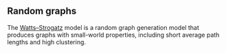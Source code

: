 
## Random graphs

The [Watts–Strogatz](https://en.wikipedia.org/wiki/Watts_and_Strogatz_model) model is a random graph generation model
that produces graphs with small-world properties, including short average path lengths and high clustering.

